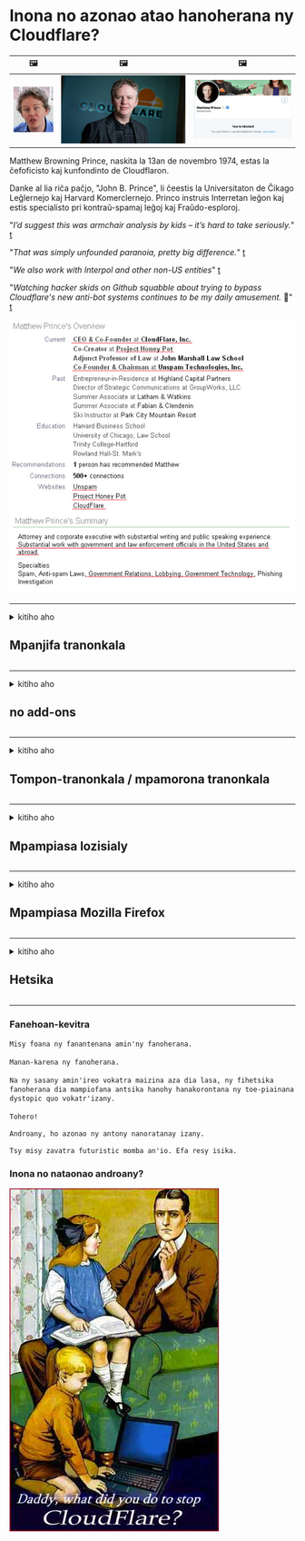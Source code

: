 # Inona no azonao atao hanoherana ny Cloudflare?

| 🖼 | 🖼 | 🖼 |
| --- | --- | --- |
| ![](../image/matthew_prince_teen.jpg) | ![](../image/matthew_prince.jpg) | ![](../image/blockedbymatthewprince.jpg) |


Matthew Browning Prince, naskita la 13an de novembro 1974, estas la ĉefoficisto kaj kunfondinto de Cloudflaron.

Danke al lia riĉa paĉjo, "John B. Prince", li ĉeestis la Universitaton de Ĉikago Leĝlernejo kaj Harvard Komerclernejo.
Princo instruis Interretan leĝon kaj estis specialisto pri kontraŭ-spamaj leĝoj kaj Fraŭdo-esploroj.


"*I’d suggest this was armchair analysis by kids – it’s hard to take seriously.*" [t](https://www.theguardian.com/technology/2015/nov/19/cloudflare-accused-by-anonymous-helping-isis)

"*That was simply unfounded paranoia, pretty big difference.*"  [t](https://twitter.com/xxdesmus/status/992757936123359233)

"*We also work with Interpol and other non-US entities*" [t](https://twitter.com/eastdakota/status/1203028504184360960)

"*Watching hacker skids on Github squabble about trying to bypass Cloudflare's new anti-bot systems continues to be my daily amusement.* 🍿" [t](https://twitter.com/eastdakota/status/1273277839102656515)


![](../image/whoismp.jpg)

---


<details>
<summary>kitiho aho

## Mpanjifa tranonkala
</summary>


- Raha mampiasa Cloudflare ilay tranonkala tianao dia teneno izy ireo tsy hampiasa Cloudflare.
  - Ny fidradradradrana amin'ny media sosialy toy ny Facebook, Reddit, Twitter na Mastodon dia tsy misy mahasamihafa azy. [Ny hetsika dia mafy noho ny tenifototra.](https://twitter.com/phyzonloop/status/1274132092490862594)
  - Miezaha hifandray amin'ny tompona tranokala raha te hanatsara ny tenanao ianao.

[Cloudflare hoy](https://github.com/Eloston/ungoogled-chromium/issues/783):
```
Manoro hevitra anao izahay hanatona ny mpitantana amin'ny serivisy manokana na tranokala izay ifaneraseranao ary mizara ny zavatra niainanao.
```

[Raha tsy mangataka izany ianao dia tsy ho fantatry ny tompona tranonkala mihitsy izany olana izany.](../PEOPLE.md)

![](../image/liberapay.jpg)

[Ohatra mahomby](https://counterpartytalk.org/t/turn-off-cloudflare-on-counterparty-co-plz/164/5).<br>
Manana olana ianao? [Asandrato izao ny feonao.](https://github.com/maraoz/maraoz.github.io/issues/1) Ohatra etsy ambany.

```
Manampy ny sivana ataon'ny orinasa sy ny fanaraha-maso marobe fotsiny ianao.
http://crimeflare.eu.org
```

```
Ny pejin-tranonkalanao dia ao amin'ny zaridaina manokana misy rindrina manokana an'ny CloudFlare.
http://crimeflare.eu.org
```

- Makà fotoana kely hamakiana ny tsiambaratelo momba ny tsiambaratelo momba ny tsiambaratelo.
  - raha ao ambadiky ny Cloudflare ny tranonkala na mampiasa serivisy mifandray amin'ny Cloudflare ny tranokala.

Tokony hanazava ny atao hoe "Cloudflare" izany, ary mangataka alalana hizara ny angon-drakitrao amin'i Cloudflare. Ny tsy fanaovana izany dia hiteraka tsy fahatokisana ary tokony hialana ny tranokala voalaza.

[Ohatra iray momba ny fiainana manokana azo ekena eto](https://archive.is/bDlTz) ("Subprocessors" > "Entity Name")

```
Novakiako ny politikanao momba ny tsiambaratelo ary tsy hitako ny teny Cloudflare.
Laviko ny hizara angon-drakitra aminao raha manohy mamelona ny angon-tsaiko amin'ny Cloudflare ianao.
http://crimeflare.eu.org
```

Ity dia ohatra iray amin'ny politika manokana izay tsy manana ny teny Cloudflare.
[Liberland Jobs](https://archive.is/daKIr) [privacy policy](https://docsend.com/view/feiwyte):

![](../image/cfwontobey.jpg)

Cloudflare dia manana ny politikany manokana.
[Cloudflare dia tia olona doxxing.](https://www.reddit.com/r/GamerGhazi/comments/2s64fe/be_wary_reporting_to_cloudflare/)

Ity misy ohatra tsara ho an'ny fisoratana anarana amin'ny tranokala.
AFAIK, tranokala zero no manao an'io. Hatoky azy ireo ve ianao?

```
Amin'ny fipihana ny "Midira ho an'ny XYZ", dia manaiky ny fepetra momba ny serivisy sy ny tsiambaratelo izahay.
Manaiky ihany koa ianao hizara ny angon-drakitrao amin'ny Cloudflare ary manaiky ihany koa ny fanambarana tsiambaratelon'ny cloudflare.
Raha mamoaka ny mombamomba anao i Cloudflare na tsy mamela anao hifandray amin'ireo mpizara anay dia tsy anay izany. [*]

[ Hiditra Mpikambana ] [ tsy manaiky aho ]
```
[*] [PEOPLE.md](../PEOPLE.md)


- Miezaha tsy hampiasa ny serivisin'izy ireo. Tadidio fa jeren'ny Cloudflare ianao.
  - ["I'm in your TLS, sniffin' your passworz"](../image/iminurtls.jpg)

- Mikaroha tranokala hafa. Misy safidy hafa sy mpanararaotra amin'ny Internet!

- Mandresy lahatra ny namanao hampiasa Tor isan'andro.
  - Ny tsy fitonona anarana no tokony ho fenitry ny Internet misokatra!
  - [Mariho fa tsy tian'ity tetikasa Tor ity ity tetikasa ity.](../HISTORY.md)

</details>

------

<details>
<summary>kitiho aho

## no add-ons
</summary>

- Raha toa ka Firefox, Tor Browser na Chromium Ungoogled no fitetezana anao dia ampiasao ny iray amin'ireto add-on etsy ambany ireto.
  - Raha te hanampy add-on vaovao hafa ianao dia manontania aloha.


| Anarana | Developer | MANAMPY | Afaka manakana | Tsy afaka Mampandre | Chrome |
| -------- | -------- | -------- | -------- | -------- | -------- |
| [Bloku Cloudflaron MITM-Atakon](../subfiles/about.bcma.md) | #Addon | [ ? ](http://crimeflare.eu.org/) | **ENY**     | **ENY**     |  **ENY** |
| [Ĉu ligoj estas vundeblaj al MITM-atako?](../subfiles/about.ismm.md) | #Addon | [ ? ](http://crimeflare.eu.org/) | tsy misy     | **ENY**     |  **ENY** |
| [Ĉu ĉi tiuj ligoj blokos Tor-uzanton?](../subfiles/about.isat.md) | #Addon | [ ? ](http://crimeflare.eu.org/) | tsy misy     | **ENY**     |  **ENY** |
| [Block Cloudflare MITM Attack](https://trac.torproject.org/projects/tor/attachment/ticket/24351/block_cloudflare_mitm_attack-1.0.14.1-an%2Bfx.xpi)<br>[**DELETED BY TOR PROJECT**](../HISTORY.md) | nullius | [ ? ](../tool/block_cloudflare_mitm_fx), [Link](http://crimeflare.eu.org/) | **ENY**     | **ENY**     |  tsy misy |
| [TPRB](http://34ahehcli3epmhbu2wbl6kw6zdfl74iyc4vg3ja4xwhhst332z3knkyd.onion/) | Sw | [ ? ](http://34ahehcli3epmhbu2wbl6kw6zdfl74iyc4vg3ja4xwhhst332z3knkyd.onion/) | **ENY**     | **ENY**     |  tsy misy |
| [Detect Cloudflare](https://addons.mozilla.org/en-US/firefox/addon/detect-cloudflare/) | Frank Otto | [ ? ](https://github.com/traktofon/cf-detect) | tsy misy     | **ENY**     |  tsy misy |
| [True Sight](https://addons.mozilla.org/en-US/firefox/addon/detect-cloudflare-plus/) | claustromaniac | [ ? ](https://github.com/claustromaniac/detect-cloudflare-plus) | tsy misy     | **ENY**     |  tsy misy |
| [Which Cloudflare datacenter am I visiting?](https://addons.mozilla.org/en-US/firefox/addon/cf-pop/) | 依云 | [ ? ](https://github.com/lilydjwg/cf-pop) | tsy misy     | **ENY**     |  tsy misy |


- "Decentraleyes" dia afaka mampiato ny fifandraisana amin'i "CDNJS (Cloudflare)".
  - Manakana ny fangatahana betsaka tsy hahatratra tamba-jotra izany, ary manompo ireo rakitra eo an-toerana hitazonana ny vohikala tsy ho tapaka.
  - Namaly ilay developer: "[very concerning indeed](https://github.com/Synzvato/decentraleyes/issues/236#issuecomment-352049501)", "[widespread usage severely centralizes the web](https://github.com/Synzvato/decentraleyes/issues/251#issuecomment-366752049)"

- [Azonao atao ihany koa ny manala na tsy matoky ny fanamarinana Cloudflare amin'ny Certificate Authority (CA) anao.](https://www.ssl.com/how-to/remove-root-certificate-firefox/)

</details>

------

<details>
<summary>kitiho aho

## Tompon-tranonkala / mpamorona tranonkala
</summary>


![](../image/word_cloudflarefree.jpg)

- Aza mampiasa vahaolana Cloudflare, Period.
  - Afaka manao tsara kokoa noho izany ianao, marina? [Ity ny fomba hanesorana ny famandrihana Cloudflare, drafitra, domains, na kaonty.](https://support.cloudflare.com/hc/en-us/articles/200167776-Removing-subscriptions-plans-domains-or-accounts)

| 🖼 | 🖼 |
| --- | --- |
| ![](../image/htmlalertcloudflare.jpg) | ![](../image/htmlalertcloudflare2.jpg) |

- Te hanana mpanjifa bebe kokoa? Fantatrao izay hatao. Ny tondro dia "ambony andalana".
  - [Salama, ianao no nanoratra hoe "Raisinay am-pahatsorana ny fiainanao manokana" fa nahazo "Error 403 Proka tsy fantatra anarana tsy voarara" aho.](https://it.slashdot.org/story/19/02/19/0033255/stop-saying-we-take-your-privacy-and-security-seriously) Fa maninona no sakananao ny Tor na VPN? Ary maninona no manakana ny mailaka vonjimaika ianao?

![](../image/anonexist.jpg)

- Ny fampiasana Cloudflare dia hampitombo ny fahatapahana. Tsy afaka miditra amin'ny tranonkalanao ireo mpitsidika raha maty ny mpizara anao na maty i Cloudflare.
  - [Tena noheverinao fa tsy nidina mihitsy i Cloudflare?](https://www.ibtimes.com/cloudflare-down-not-working-sites-producing-504-gateway-timeout-errors-2618008) [Another](https://twitter.com/Jedduff/status/1097875615997399040) [sample](https://twitter.com/search?f=tweets&vertical=default&q=Cloudflare%20is%20having%20problems). [Need more](../PEOPLE.md)?

![](../image/cloudflareinternalerror.jpg)

- Ny fampiasana Cloudflare hanome proxy ny "serivisy API" anao, ny "lozisialy fanavaozana lozisialy" na "feed RSS" dia hanimba ny mpanjifanao. Nisy mpanjifa niantso anao ary nilaza hoe "Tsy afaka mampiasa ny API-nao intsony aho", ary tsy fantatrao izay mitranga. Cloudflare dia afaka manakana mangingina ny mpanjifanao. Mihevitra ve ianao fa tsy maninona?
  - Betsaka ny mpanjifa mpamaky RSS sy serivisy mpamaky RSS an-tserasera. Fa maninona ianao no mamoaka feed RSS raha tsy avelanao hisoratra anarana ny olona?

![](../image/rssfeedovercf.jpg)

- Mila fanamarinana HTTPS ve ianao? Ampiasao ny "Let's Encrypt" na hividy izany amin'ny orinasa CA fotsiny.

- Mila mpizara DNS ve ianao? Tsy afaka manangana mpizara anao manokana? Ahoana ny amin'izy ireo: [Hurricane Electric Free DNS](https://dns.he.net/), [Dyn.com](https://dyn.com/dns/), [1984 Hosting](https://www.1984hosting.com/), [Afraid.Org (Hamafa ny kaontinao raha mampiasa TOR ianao)](https://freedns.afraid.org/)

- Mitady serivisy fampiantranoana? Maimaimpoana fotsiny? Ahoana ny amin'izy ireo: [Onion Service](http://vww6ybal4bd7szmgncyruucpgfkqahzddi37ktceo3ah7ngmcopnpyyd.onion/en/security/network-security/tor/onionservices-best-practices), [Free Web Hosting Area](https://freewha.com/), [Autistici/Inventati Web Site Hosting](https://www.autinv5q6en4gpf4.onion/services/website), [Github Pages](https://pages.github.com/), [Surge](https://surge.sh/)
  - [Solon'ny Cloudflare](../subfiles/cloudflare-alternatives.md)

- Mampiasa "cloudflare-ipfs.com" ve ianao? [Fantatrao ve fa ratsy ny Cloudflare IPFS?](../PEOPLE.md)

- Mametraha Firewall Application Web toy ny OWASP sy Fail2Ban amin'ny mpizara anao ary ampifanaraho tsara.
  - Tsy vahaolana ny fanakanana ny Tor. Aza saziana ho an'ny mpampiasa ratsy kely fotsiny ny rehetra.

- Ampidiro na sakano ny mpampiasa "Cloudflare Warp" tsy hiditra amin'ny tranonkalanao. Ary omeo antony raha azonao atao.

> Lisitra IP: "[Ny IP an'ny Cloudflare amin'izao fotoana izao](cloudflare_inc/)"

> A: Sakano fotsiny izy ireo

```
server {
...
deny 173.245.48.0/20;
deny 103.21.244.0/22;
deny 103.22.200.0/22;
deny 103.31.4.0/22;
deny 141.101.64.0/18;
deny 108.162.192.0/18;
deny 190.93.240.0/20;
deny 188.114.96.0/20;
deny 197.234.240.0/22;
deny 198.41.128.0/17;
deny 162.158.0.0/15;
deny 104.16.0.0/12;
deny 172.64.0.0/13;
deny 131.0.72.0/22;
deny 2400:cb00::/32;
deny 2606:4700::/32;
deny 2803:f800::/32;
deny 2405:b500::/32;
deny 2405:8100::/32;
deny 2a06:98c0::/29;
deny 2c0f:f248::/32;
...
}
```

> B: Mamily mankany amin'ny pejy fampitandremana

```
http {
...
geo $iscf {
default 0;
173.245.48.0/20 1;
103.21.244.0/22 1;
103.22.200.0/22 1;
103.31.4.0/22 1;
141.101.64.0/18 1;
108.162.192.0/18 1;
190.93.240.0/20 1;
188.114.96.0/20 1;
197.234.240.0/22 1;
198.41.128.0/17 1;
162.158.0.0/15 1;
104.16.0.0/12 1;
172.64.0.0/13 1;
131.0.72.0/22 1;
2400:cb00::/32 1;
2606:4700::/32 1;
2803:f800::/32 1;
2405:b500::/32 1;
2405:8100::/32 1;
2a06:98c0::/29 1;
2c0f:f248::/32 1;
}
...
}

server {
...
if ($iscf) {rewrite ^ https://example.com/cfwsorry.php;}
...
}

<?php
header('HTTP/1.1 406 Not Acceptable');
echo <<<CLOUDFLARED
Thank you for visiting ourwebsite.com!<br />
We are sorry, but we can't serve you because your connection is being intercepted by Cloudflare.<br />
Please read http://crimeflare.eu.org for more information.<br />
CLOUDFLARED;
die();
```

- Atsangano ny Tor Onion Service na ny insite I2P raha mino fahalalahana ianao ary mandray ireo mpampiasa tsy fantatra anarana.

- Mangataha torohevitra amin'ny mpikirakira tranonkala roa hafa an'ny Clearnet / Tor ary manaova namana tsy fantatra anarana!

</details>

------

<details>
<summary>kitiho aho

## Mpampiasa lozisialy
</summary>


- Discord dia mampiasa CloudFlare. Solony? Manoro hevitra izahay [**Briar** (Android)](https://f-droid.org/en/packages/org.briarproject.briar.android/), [Ricochet (PC)](https://ricochet.im/), [Tox + Tor (Android/PC)](https://tox.chat/download.html)
  - Briar dia mampiditra Tor daemon ka tsy mila mametraka Orbot ianao.
  - Qwtch developer, Open Privacy, nofafana ny tetikasa stop_cloudflare avy amin'ny serivisin'izy ireo git tsy misy fampandrenesana.

- Raha mampiasa Debian GNU / Linux, na derivative rehetra ianao, dia misoratra anarana: [bug #831835](https://bugs.debian.org/cgi-bin/bugreport.cgi?bug=831835). Ary raha azonao atao, ampio ny manamarina ny patch, ary ampio ilay mpihazona anao handray ny fehiny marina raha tokony ekena izany.

- Ampirisiho hatrany ireo mpitety tranonkala ireo.

| Anarana | Developer | MANAMPY | fanehoan-kevitra |
| -------- | -------- | -------- | -------- |
| [Ungoogled-Chromium](https://ungoogled-software.github.io/ungoogled-chromium-binaries/) | Eloston | [ ? ](https://github.com/Eloston/ungoogled-chromium) | PC (Win, Mac, Linux)  _!Tor_ |
| [Bromite](https://www.bromite.org/fdroid) | Bromite | [ ? ](https://github.com/bromite/bromite/issues) | Android  _!Tor_ |
| [Tor Browser](https://www.torproject.org/download/) | Tor Project | [ ? ](https://support.torproject.org/) | PC (Win, Mac, Linux)  _Tor_|
| [Tor Browser Android](https://www.torproject.org/download/) | Tor Project | [ ? ](https://support.torproject.org/) | Android  _Tor_|
| [Onion Browser](https://itunes.apple.com/us/app/onion-browser/id519296448?mt=8) | Mike Tigas | [ ? ](https://github.com/OnionBrowser/OnionBrowser/issues) | Apple iOS  _Tor_|
| [GNU/Icecat](https://www.gnu.org/software/gnuzilla/) | GNU | [ ? ](https://www.gnu.org/software/gnuzilla/) | PC (Linux) |
| [IceCatMobile](https://f-droid.org/en/packages/org.gnu.icecat/) | GNU | [ ? ](https://lists.gnu.org/mailman/listinfo/bug-gnuzilla) | Android |
| [Iridium Browser](https://iridiumbrowser.de/about/) | Iridium | [ ? ](https://github.com/iridium-browser/iridium-browser/) | PC (Win, Mac, Linux, OpenBSD) |


Ny tsiambaratelo rindrambaiko hafa dia tsy tanteraka. Tsy midika izany fa "tonga lafatra" ny mpitety Tor.
Tsy misy azo antoka 100% na 100% tsy miankina amin'ny Internet sy ny teknolojia.

- Tsy te hampiasa Tor? Azonao atao ny mampiasa browser rehetra amin'ny Tor daemon.
  - [Mariho fa tsy tia an'io ny tetikasa Tor.](https://support.torproject.org/tbb/tbb-9/) Ampiasao Tor Browser raha afaka manao izany ianao.
- [Ahoana ny fampiasana Chromium amin'ny Tor](../subfiles/chromium_tor.md)


Andao hiresaka momba ny tsiambaratelon'ny rindrambaiko hafa.

- [Raha tena mila mampiasa Firefox ianao dia safidio ny "Firefox ESR".](https://www.mozilla.org/en-US/firefox/organizations/)
  - [Firefox - Spyware Watchdog](https://spyware.neocities.org/articles/firefox.html)
  - [Lavin'i Firefox ny fahalalahana miteny, mandrara ny fahalalahana miteny](https://web.archive.org/web/20200423010026/https://reclaimthenet.org/firefox-rejects-free-speech-bans-free-speech-commenting-plugin-dissenter-from-its-extensions-gallery/)
  - ["100+ downvotes. Toa ny mangataka orinasa lozisialy hifikitra ... ny rindrambaiko dia be loatra ankehitriny."](https://old.reddit.com/r/firefox/comments/gutdiw/weve_got_work_to_do_the_mozilla_blog/fslbbb6/)
  - [Uh, maninona i Firefox no mampiseho ahy rohy misy tohana ao amin'ny bara URL-ko?](https://www.reddit.com/r/firefox/comments/jybx2w/uh_why_is_firefox_showing_me_sponsored_links_in/)
  - [Mozilla - Devoly tonga nofo](https://digdeeper.neocities.org/ghost/mozilla.html)

- [Aza adino, Mozilla dia mampiasa serivisy Cloudflare.](https://www.robtex.com/dns-lookup/www.mozilla.org) [Mampiasa ny serivisy DNS Cloudflare amin'ny vokatrao koa izy ireo.](https://www.theregister.co.uk/2018/03/21/mozilla_testing_dns_encryption/)

- [Nolavin'i Mozilla tamin'ny fomba ofisialy ity tapakila ity.](https://bugzilla.mozilla.org/show_bug.cgi?id=1426618)

- [Vazivazy ny Firefox Focus.](https://github.com/mozilla-mobile/focus-android/issues/1743) [Nanome toky izy ireo fa hamono ny telemetry saingy novain'izy ireo.](https://github.com/mozilla-mobile/focus-android/issues/4210)

- [PaleMoon / Basilisk developer dia tia an'i Cloudflare.](https://github.com/mozilla-mobile/focus-android/issues/1743#issuecomment-345993097)
  - [Pale Moon's Archive Server nijirika sy nanaparitaka malware nandritra ny 18 volana](https://www.reddit.com/r/privacytoolsIO/comments/cc808y/pale_moons_archive_server_hacked_and_spread/)
  - Halany koa ireo mpampiasa Tor - "[Avelao izy hankahala an'i Tor. Heveriko fa ny ankamaroan'ny tranonkala dia tokony ho fankahalana an'i Tor raha jerena ny antony fanararaotana faran'izay avo.](https://github.com/yacy/yacy_search_server/issues/314#issuecomment-565932097)"

- [Manana olana "telefaona an-trano" mafy ny WaterScript](https://spyware.neocities.org/articles/waterfox.html)

- [Google Chrome dia mpitsikilo.](https://www.gnu.org/proprietary/malware-google.en.html)
  - [Google mombamomba ny hetsika nataonao.](https://spyware.neocities.org/articles/chrome.html)

- [Ny SRWare Iron dia manao fifandraisana an-trano telefaona be loatra.](https://spyware.neocities.org/articles/iron.html) Mifandray amin'ny domains google koa izy io.

- [Mpanara-dia ny lisitra Facebook / Twitter mpanamory fotsy.](https://www.bleepingcomputer.com/news/security/facebook-twitter-trackers-whitelisted-by-brave-browser/)
  - [Ity misy olana bebe kokoa.](https://spyware.neocities.org/articles/brave.html)
  - [binance Affiliate ID](https://twitter.com/cryptonator1337/status/1269594587716374528)

- [Microsoft Edge dia mamela ny Facebook handefa kaody Flash ao ambadiky ny lamosin'ireo mpampiasa.](https://www.zdnet.com/article/microsoft-edge-lets-facebook-run-flash-code-behind-users-backs/)

- [Tsy manaja ny fiainanao manokana i Vivaldi.](https://spyware.neocities.org/articles/vivaldi.html)

- [Haavo mpitsikilo Opera: Avo indrindra](https://spyware.neocities.org/articles/opera.html)

- Apple iOS: [Tsy tokony hampiasa iOS mihitsy ianao, indrindra satria malware izany.](https://www.gnu.org/proprietary/malware-apple.html)

Noho izany dia manoro hevitra ny ambony latabatra ihany izahay. Tsy misy zavatra hafa.

</details>

------

<details>
<summary>kitiho aho

## Mpampiasa Mozilla Firefox
</summary>


- Ny "Firefox Nightly" dia handefa fampahalalana ambaratonga debug ho an'ny mpizara Mozilla nefa tsy misy fomba fialana.
  - [Ny mpizara Mozilla dia miteraka Cloudflare](https://www.digwebinterface.com/?hostnames=www.mozilla.org%0D%0Amozilla.cloudflare-dns.com&type=&ns=resolver&useresolver=8.8.4.4&nameservers=)

- Azo atao ny mandrara ny Firefox hifandray amin'ireo mpizara Mozilla.
  - [Torolàlana ho an'ny politikan'i Mozilla](https://github.com/mozilla/policy-templates/blob/master/README.md)
  - Ataovy ao an-tsaina ity fikafika ity mety hijanona tsy hiasa amin'ny kinova intsony satria Mozilla dia tia manao whitelist ny tenany.
  - Mampiasà firewall sy sivana DNS hanakanana azy ireo tanteraka.

"`/distribution/policies.json`"

>     "WebsiteFilter": {
> 		"Block": [
> 		"*://*.mozilla.com/*",
> 		"*://*.mozilla.net/*",
> 		"*://*.mozilla.org/*",
> 		"*://webcompat.com/*",
> 		"*://*.firefox.com/*",
> 		"*://*.thunderbird.net/*",
> 		"*://*.cloudflare.com/*"
> 		]
>     },


- ~~Tatero ny bug amin'ny tracker mozilla, lazao azy ireo tsy hampiasa Cloudflare.~~ Nisy tatitra momba ny bibikely momba ny bugzilla. Betsaka ny olona no nametraka ny ahiahiny, na izany aza, nafenin'ny admin tamin'ny taona 2018 ilay bibikely.

- Azonao atao ny miala amin'ny DoH ao amin'ny Firefox.
  - [Ovao ny DNS default an'ny firefox](../subfiles/change-firefox-dns.md)

![](../image/firefoxdns.jpg)

- [Raha te hampiasa DNS tsy ISP ianao, dia ampiasao ny serivisy OpenNIC Tier2 DNS na ny serivisy tsy Cloudflare DNS.](https://wiki.opennic.org/start)
![](../image/opennic.jpg)
  - Sakano ny Cloudflare miaraka amin'ny DNS. [Crimeflare DNS](../subfiles/service.publicdns.md)

- Azonao atao ny mampiasa Tor ho resolver DNS. [Raha tsy manam-pahaizana Tor ianao dia mametraha fanontaniana eto.](https://tor.stackexchange.com/)

> **Ahoana?**
> 1. Sintomy ny Tor ary apetraho amin'ny solosainao.
> 2. Ampio ity tsipika ity amin'ny fisie "torrc".
> DNSPort 127.0.0.1:53
> 3. Atsaharo ny Tor.
> 4. Apetraho amin'ny "127.0.0.1" ny mpizara DNS an'ny solo-sainao.

</details>

------

<details>
<summary>kitiho aho

## Hetsika
</summary>


- Lazao amin'ny hafa manodidina anao ny loza ateraky ny Cloudflare.

- [Ampio hatsaraina ity tahiry ity.](http://crimeflare.eu.org)
  - Samy ny lisitra, ny tohan-kevitra manohitra azy ary ny antsipiriany.

- [Raketo an-tsoratra ary ataovy imasom-bahoaka ny zavatra tsy mety ataon'ny Cloudflare (sy ny orinasa mitovy aminy), alao antoka fa voatonona ity tahiry ity rehefa manao izany ianao](http://crimeflare.eu.org) :)

- Makà olona maro kokoa mampiasa Tor amin'ny alàlan'ny toerana misy anao mba hahafahan'izy ireo miaina ny tranonkala amin'ny fomba fijery ny faritra samihafa eto amin'izao tontolo izao.

- Manomboka vondrona, amin'ny media sosialy sy ny hena, natokana hanafaka an'izao tontolo izao avy amin'ny Cloudflare.

- Raha mety dia ampifandraiso amin'ireto vondrona ireto ao amin'ity tahiry ity - ity dia mety ho toerana handrindrana ny fiaraha-miasa miaraka amin'ny vondrona.

- [Manomboha coop izay afaka manome safidy hafa tsy miankina amin'ny Cloudflare.](../subfiles/cloudflare-alternatives.md)

- Ampahafantaro anay ny fomba hafa azo hanampiana farafaharatsiny mba hiarovan-tena amin'ny sosona Cloudflare.

- Raha mpanjifa Cloudflare ianao dia apetraho ny toe-fiainanao manokana ary andraso izy ireo hanitsakitsaka azy ireo.
  - [Avy eo, ento izy ireo amin'ny fiampangana fanitsakitsahana anti-spam / privacy.](https://twitter.com/thexpaw/status/1108424723233419264)

- Raha any Etazonia ianao ary ny tranokala resahina dia banky na mpitan-kaonty, manandrana mitondra tsindry ara-dalàna ao ambanin'ny lalàna Gramm – Leach – Bliley, na ny lalàna amerikanina manana DIsability ary avereno atoro anay hoe tonga aiza ianao .

- Raha tranokalan'ny governemanta ny tranonkala, manandrama mitondra tsindry ara-dalàna eo ambanin'ny fanitsiana voalohany ny lalàm-panorenana amerikana.

- Raha olom-pirenena eoropeanina ianao dia mifandraisa amin'ny tranokala handefasana ny mombamomba anao ao ambanin'ny General Data Protection Regulation. Raha mandà tsy hanome anao ny mombamomba anao izy ireo dia fandikana ny lalàna izany.

- Ho an'ireo orinasa milaza ho manolotra serivisy ao amin'ny tranonkalany dia andramo ny milaza azy ireo ho "doka diso" amin'ireo fikambanana miaro ny mpanjifa sy BBB. Ireo tranonkala Cloudflare dia tompoin'ny mpizara Cloudflare.

- [Ny ITU dia manome sosokevitra ao amin'ny tontolon-kevitra amerikanina fa ny Cloudflare dia manomboka mihalehibe ka mety hampidinina amin'izy ireo ny lalàna antitrust.](https://www.itu.int/en/ITU-T/Workshops-and-Seminars/20181218/Documents/Geoff_Huston_Presentation.pdf)

- Azo eritreretina fa ny GNU GPL kinova faha-4 dia mety ahitana fepetra tsy manangona ny kaody loharano ao ambadiky ny serivisy toy izany, mitaky ny GPLv4 rehetra sy ny programa taty aoriana izay farafaharatsiny mba ahazoana miditra ny kaody loharano amin'ny alàlan'ny fitaovana tsy manavakavaka ireo mpampiasa Tor.

</details>

------

### Fanehoan-kevitra

```
Misy foana ny fanantenana amin'ny fanoherana.

Manan-karena ny fanoherana.

Na ny sasany amin'ireo vokatra maizina aza dia lasa, ny fihetsika fanoherana dia mampiofana antsika hanohy hanakorontana ny toe-piainana dystopic quo vokatr'izany.

Tohero!
```

```
Androany, ho azonao ny antony nanoratanay izany.
```

```
Tsy misy zavatra futuristic momba an'io. Efa resy isika.
```

### Inona no nataonao androany?


![](../image/stopcf.jpg)
